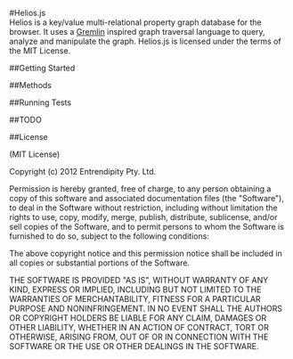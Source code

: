 #Helios.js  
Helios is a key/value multi-relational property graph database for the browser. It uses a [Gremlin](http://gremlin.tinkerpop.com) inspired graph traversal language to query, analyze and manipulate the graph.  Helios.js is licensed under the terms of the MIT License.

##Getting Started  

##Methods  

##Running Tests  

##TODO  

##License  

(MIT License)

Copyright (c) 2012 Entrendipity Pty. Ltd.

Permission is hereby granted, free of charge, to any person obtaining a copy of this software and associated documentation files (the "Software"), to deal in the Software without restriction, including without limitation the rights to use, copy, modify, merge, publish, distribute, sublicense, and/or sell copies of the Software, and to permit persons to whom the Software is furnished to do so, subject to the following conditions:

The above copyright notice and this permission notice shall be included in all copies or substantial portions of the Software.

THE SOFTWARE IS PROVIDED "AS IS", WITHOUT WARRANTY OF ANY KIND, EXPRESS OR IMPLIED, INCLUDING BUT NOT LIMITED TO THE WARRANTIES OF MERCHANTABILITY, FITNESS FOR A PARTICULAR PURPOSE AND NONINFRINGEMENT. IN NO EVENT SHALL THE AUTHORS OR COPYRIGHT HOLDERS BE LIABLE FOR ANY CLAIM, DAMAGES OR OTHER LIABILITY, WHETHER IN AN ACTION OF CONTRACT, TORT OR OTHERWISE, ARISING FROM, OUT OF OR IN CONNECTION WITH THE SOFTWARE OR THE USE OR OTHER DEALINGS IN THE SOFTWARE.